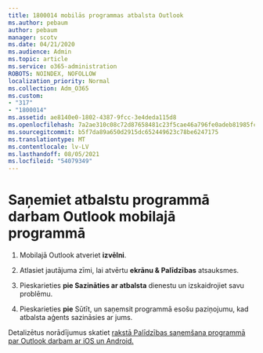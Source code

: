 ```yaml
---
title: 1800014 mobilās programmas atbalsta Outlook
ms.author: pebaum
author: pebaum
manager: scotv
ms.date: 04/21/2020
ms.audience: Admin
ms.topic: article
ms.service: o365-administration
ROBOTS: NOINDEX, NOFOLLOW
localization_priority: Normal
ms.collection: Adm_O365
ms.custom:
- "317"
- "1800014"
ms.assetid: ae8140e0-1802-4387-9fcc-3e4deda115d8
ms.openlocfilehash: 7a2ae310c08c72d87658481c23f5cae46a796fe0adeb81985fc333343326d256
ms.sourcegitcommit: b5f7da89a650d2915dc652449623c78be6247175
ms.translationtype: MT
ms.contentlocale: lv-LV
ms.lasthandoff: 08/05/2021
ms.locfileid: "54079349"
---
```

# <a name="get-in-app-support-for-the-outlook-mobile-app"></a>Saņemiet atbalstu programmā darbam Outlook mobilajā programmā

1. Mobilajā Outlook atveriet **izvēlni**.

2. Atlasiet jautājuma zīmi, lai atvērtu **ekrānu &amp; Palīdzības** atsauksmes.

3. Pieskarieties **pie Sazināties ar atbalsta** dienestu un izskaidrojiet savu problēmu.

4. Pieskarieties **pie** Sūtīt, un saņemsit programmā esošu paziņojumu, kad atbalsta aģents sazināsies ar jums.

Detalizētus norādījumus skatiet [rakstā Palīdzības saņemšana programmā par Outlook darbam ar iOS un Android.](https://support.office.com/article/218a22d1-9fa5-4889-b689-de1c63493243.aspx#ID0EAABAAA=Contact_Support)
